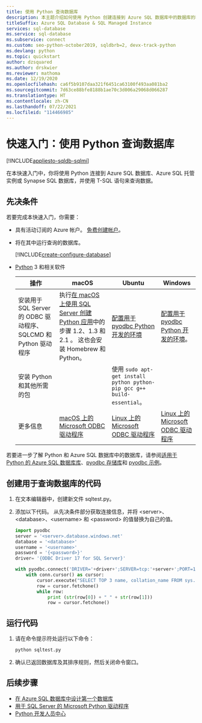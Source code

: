 ```yaml
---
title: 使用 Python 查询数据库
description: 本主题介绍如何使用 Python 创建连接到 Azure SQL 数据库中的数据库的程序并使用 Transact-SQL 语句对其进行查询。
titleSuffix: Azure SQL Database & SQL Managed Instance
services: sql-database
ms.service: sql-database
ms.subservice: connect
ms.custom: seo-python-october2019, sqldbrb=2, devx-track-python
ms.devlang: python
ms.topic: quickstart
author: dzsquared
ms.author: drskwier
ms.reviewer: mathoma
ms.date: 12/19/2020
ms.openlocfilehash: ca6f5b9107daa321f6451ca63100f493aa081ba2
ms.sourcegitcommit: 7d63ce88bfe8188b1ae70c3d006a29068d066287
ms.translationtype: HT
ms.contentlocale: zh-CN
ms.lasthandoff: 07/22/2021
ms.locfileid: "114466985"
---
```

# <a name="quickstart-use-python-to-query-a-database"></a>快速入门：使用 Python 查询数据库

[!INCLUDE[appliesto-sqldb-sqlmi](../includes/appliesto-sqldb-sqlmi-asa.md)]

在本快速入门中，你将使用 Python 连接到 Azure SQL 数据库、Azure SQL 托管实例或 Synapse SQL 数据库，并使用 T-SQL 语句来查询数据。

## <a name="prerequisites"></a>先决条件

若要完成本快速入门，你需要：

- 具有活动订阅的 Azure 帐户。 [免费创建帐户](https://azure.microsoft.com/free/?ref=microsoft.com&utm_source=microsoft.com&utm_medium=docs&utm_campaign=visualstudio)。

- 将在其中运行查询的数据库。

  [!INCLUDE[create-configure-database](../includes/create-configure-database.md)]

- [Python](https://python.org/downloads) 3 和相关软件
    

    |**操作**|**macOS**|**Ubuntu**|**Windows**|
    |----------|-----------|------------|---------|
    |安装用于 SQL Server 的 ODBC 驱动程序、SQLCMD 和 Python 驱动程序|执行[在 macOS 上使用 SQL Server 创建 Python 应用](https://www.microsoft.com/sql-server/developer-get-started/python/mac/)中的步骤 1.2、1.3 和 2.1  。 这也会安装 Homebrew 和 Python。       |[配置用于 pyodbc Python 开发的环境](/sql/connect/python/pyodbc/step-1-configure-development-environment-for-pyodbc-python-development#linux)|[配置用于 pyodbc Python 开发的环境](/sql/connect/python/pyodbc/step-1-configure-development-environment-for-pyodbc-python-development#windows)。|
    |安装 Python 和其他所需的包|    |使用 `sudo apt-get install python python-pip gcc g++ build-essential`。|    |
    |更多信息|[macOS 上的 Microsoft ODBC 驱动程序](/sql/connect/odbc/linux-mac/installing-the-microsoft-odbc-driver-for-sql-server)  |[Linux 上的 Microsoft ODBC 驱动程序](/sql/connect/odbc/linux-mac/installing-the-microsoft-odbc-driver-for-sql-server)|[Linux 上的 Microsoft ODBC 驱动程序](/sql/connect/odbc/linux-mac/installing-the-microsoft-odbc-driver-for-sql-server)|



若要进一步了解 Python 和 Azure SQL 数据库中的数据库，请参阅[适用于 Python 的 Azure SQL 数据库库](/python/api/overview/azure/sql)、[pyodbc 存储库](https://github.com/mkleehammer/pyodbc/wiki/)和 [pyodbc 示例](https://github.com/mkleehammer/pyodbc/wiki/Getting-started)。

## <a name="create-code-to-query-your-database"></a>创建用于查询数据库的代码 

1. 在文本编辑器中，创建新文件 sqltest.py。  
   
1. 添加以下代码。 从先决条件部分获取连接信息，并将 \<server>、\<database>、\<username> 和 \<password> 的值替换为自己的值。
   
   ```python
   import pyodbc
   server = '<server>.database.windows.net'
   database = '<database>'
   username = '<username>'
   password = '{<password>}'   
   driver= '{ODBC Driver 17 for SQL Server}'
   
   with pyodbc.connect('DRIVER='+driver+';SERVER=tcp:'+server+';PORT=1433;DATABASE='+database+';UID='+username+';PWD='+ password) as conn:
       with conn.cursor() as cursor:
           cursor.execute("SELECT TOP 3 name, collation_name FROM sys.databases")
           row = cursor.fetchone()
           while row:
               print (str(row[0]) + " " + str(row[1]))
               row = cursor.fetchone()
   ```
   

## <a name="run-the-code"></a>运行代码

1. 请在命令提示符处运行以下命令：

   ```cmd
   python sqltest.py
   ```

1. 确认已返回数据库及其排序规则，然后关闭命令窗口。

## <a name="next-steps"></a>后续步骤

- [在 Azure SQL 数据库中设计第一个数据库](design-first-database-tutorial.md)
- [用于 SQL Server 的 Microsoft Python 驱动程序](/sql/connect/python/python-driver-for-sql-server/)
- [Python 开发人员中心](https://azure.microsoft.com/develop/python/?v=17.23h)
